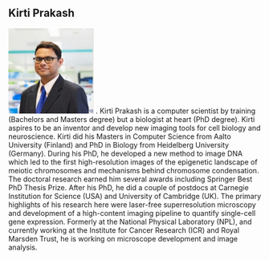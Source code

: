 ## Kirti Prakash

<img src ="https://github.com/ImagingONEWORLD/ImagingONEWORLD.github.io/blob/3a20426cf6e51c5c334d0c6fd01c146c0094d12f/photos_organizers_/Kirti-Org.jpg" width="170" height="170" > .
Kirti Prakash is a computer scientist by training (Bachelors and Masters degree) but a biologist at heart (PhD degree). Kirti aspires to be an inventor 
and develop new imaging tools for cell biology and neuroscience. Kirti did his Masters in Computer Science from Aalto University (Finland) and PhD in Biology
from Heidelberg University (Germany). During his PhD, he developed a new method to image DNA which led to the first high-resolution images of the epigenetic 
landscape of meiotic chromosomes and mechanisms behind chromosome condensation. The doctoral research earned him several awards including Springer Best PhD 
Thesis Prize. After his PhD, he did a couple of postdocs at Carnegie Institution for Science (USA) and University of Cambridge (UK). The primary highlights 
of his research here were laser-free superresolution microscopy and development of a high-content imaging pipeline to quantify single-cell gene expression. 
Formerly at the National Physical Laboratory (NPL), 
and currently working at the Institute for Cancer Research (ICR) and Royal Marsden Trust, he is working on microscope development and image analysis. 
